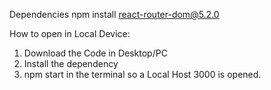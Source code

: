 Dependencies
npm install react-router-dom@5.2.0

How to open in Local Device:

1. Download the Code in Desktop/PC
2. Install the dependency
3. npm start in the terminal so a Local Host 3000 is opened.